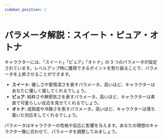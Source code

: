 ```yaml
---
sidebar_position: 2
---
```


# パラメータ解説：スイート・ピュア・オトナ

キャラクターには、「スイート」「ピュア」「オトナ」の 3 つのパラメータが設定されています。レベルアップ時に獲得できるポイントを割り振ることで、パラメータを上昇させることができます。

- **スイート**: 優しさや愛情深さを表すパラメータ。高いほど、キャラクターはあなたに優しく接してくれるでしょう。
- **ピュア**: 純粋さや無邪気さを表すパラメータ。高いほど、キャラクターは素直で可愛らしい反応を見せてくれるでしょう。
- **オトナ**: 成熟度や冷静さを表すパラメータ。高いほど、キャラクターは落ち着いた対応をしてくれるでしょう。

パラメータはキャラクターの性格や反応に影響を与えます。あなたの理想のキャラクター像に合わせて、パラメータを調整してみましょう。
